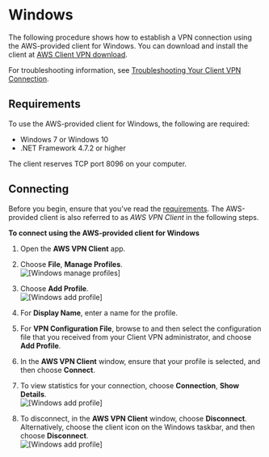 # Windows<a name="client-vpn-connect-windows"></a>

The following procedure shows how to establish a VPN connection using the AWS\-provided client for Windows\. You can download and install the client at [AWS Client VPN download](https://aws.amazon.com/vpn/client-vpn-download/)\.

For troubleshooting information, see [Troubleshooting Your Client VPN Connection](troubleshooting.md)\.

## Requirements<a name="client-vpn-connect-windows-req"></a>

To use the AWS\-provided client for Windows, the following are required:
+ Windows 7 or Windows 10
+ \.NET Framework 4\.7\.2 or higher

The client reserves TCP port 8096 on your computer\.

## Connecting<a name="client-vpn-connect-windows-connecting"></a>

Before you begin, ensure that you've read the [requirements](#client-vpn-connect-windows-req)\. The AWS\-provided client is also referred to as *AWS VPN Client* in the following steps\.

**To connect using the AWS\-provided client for Windows**

1. Open the **AWS VPN Client** app\.

1. Choose **File**, **Manage Profiles**\.  
![\[Windows manage profiles\]](http://docs.aws.amazon.com/vpn/latest/clientvpn-user/images/client-vpn-win-profiles.png)

1. Choose **Add Profile**\.  
![\[Windows add profile\]](http://docs.aws.amazon.com/vpn/latest/clientvpn-user/images/client-vpn-win-add-profile.PNG)

1. For **Display Name**, enter a name for the profile\.

1. For **VPN Configuration File**, browse to and then select the configuration file that you received from your Client VPN administrator, and choose **Add Profile**\.

1. In the **AWS VPN Client** window, ensure that your profile is selected, and then choose **Connect**\.

1. To view statistics for your connection, choose **Connection**, **Show Details**\.  
![\[Windows add profile\]](http://docs.aws.amazon.com/vpn/latest/clientvpn-user/images/client-vpn-win-details.png)

1. To disconnect, in the **AWS VPN Client** window, choose **Disconnect**\. Alternatively, choose the client icon on the Windows taskbar, and then choose **Disconnect**\.  
![\[Windows add profile\]](http://docs.aws.amazon.com/vpn/latest/clientvpn-user/images/client-vpn-win-disconnect.png)